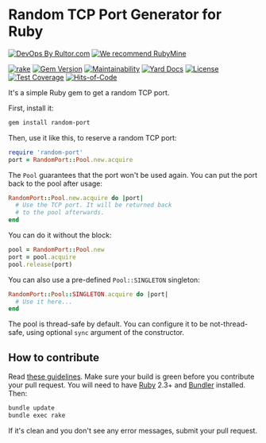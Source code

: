 # Random TCP Port Generator for Ruby

[![DevOps By Rultor.com](https://www.rultor.com/b/yegor256/random-port)](https://www.rultor.com/p/yegor256/random-port)
[![We recommend RubyMine](https://www.elegantobjects.org/rubymine.svg)](https://www.jetbrains.com/ruby/)

[![rake](https://github.com/yegor256/random-port/actions/workflows/rake.yml/badge.svg)](https://github.com/yegor256/random-port/actions/workflows/rake.yml)
[![Gem Version](https://badge.fury.io/rb/random-port.svg)](https://badge.fury.io/rb/random-port)
[![Maintainability](https://api.codeclimate.com/v1/badges/349b8c31884d3b34d926/maintainability)](https://codeclimate.com/github/yegor256/random-port/maintainability)
[![Yard Docs](https://img.shields.io/badge/yard-docs-blue.svg)](https://rubydoc.info/github/yegor256/random-port/master/frames)
[![License](https://img.shields.io/badge/license-MIT-green.svg)](https://github.com/yegor256/random-port/blob/master/LICENSE.txt)
[![Test Coverage](https://img.shields.io/codecov/c/github/yegor256/random-port.svg)](https://codecov.io/github/yegor256/random-port?branch=master)
[![Hits-of-Code](https://hitsofcode.com/github/yegor256/random-port)](https://hitsofcode.com/view/github/yegor256/random-port)

It's a simple Ruby gem to get a random TCP port.

First, install it:

```bash
gem install random-port
```

Then, use it like this, to reserve a random TCP port:

```ruby
require 'random-port'
port = RandomPort::Pool.new.acquire
```

The `Pool` guarantees that the port won't be used again. You can put
the port back to the pool after usage:

```ruby
RandomPort::Pool.new.acquire do |port|
  # Use the TCP port. It will be returned back
  # to the pool afterwards.
end
```

You can do it without the block:

```ruby
pool = RandomPort::Pool.new
port = pool.acquire
pool.release(port)
```

You can also use a pre-defined `Pool::SINGLETON` singleton:

```ruby
RandomPort::Pool::SINGLETON.acquire do |port|
  # Use it here...
end
```

The pool is thread-safe by default.
You can configure it to be
not-thread-safe, using optional `sync` argument of the constructor.

## How to contribute

Read
[these guidelines](https://www.yegor256.com/2014/04/15/github-guidelines.html).
Make sure your build is green before you contribute
your pull request. You will need to have
[Ruby](https://www.ruby-lang.org/en/) 2.3+ and
[Bundler](https://bundler.io/) installed. Then:

```bash
bundle update
bundle exec rake
```

If it's clean and you don't see any error messages, submit your pull request.
